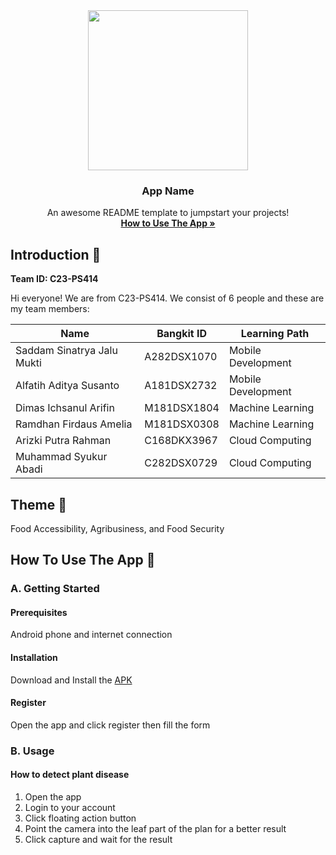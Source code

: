 <div align="center">
	<img src="https://source.android.com/static/docs/setup/images/Android_symbol_green_RGB.svg" width="256" />
	<h3 align="center">App Name</h3>
	<p align="center">
		An awesome README template to jumpstart your projects!
		<br />
		<a href="#"><strong>How to Use The App »</strong></a>
	</p>
</div>

## Introduction 👋
**Team ID: C23-PS414**

Hi everyone! We are from C23-PS414. We consist of 6 people and these are my team members:

|Name|Bangkit ID|Learning Path|
|--|--|--|
|Saddam Sinatrya Jalu Mukti|A282DSX1070|Mobile Development|
|Alfatih Aditya Susanto|A181DSX2732|Mobile Development|
|Dimas Ichsanul Arifin|M181DSX1804|Machine Learning|
|Ramdhan Firdaus Amelia|M181DSX0308|Machine Learning|
|Arizki Putra Rahman|C168DKX3967|Cloud Computing|
|Muhammad Syukur Abadi|C282DSX0729|Cloud Computing|

## Theme 🌾
Food Accessibility, Agribusiness, and Food Security

## How To Use The App 📱
### A. Getting Started
#### Prerequisites
Android phone and internet connection
#### Installation
Download and Install the [APK](https://www.youtube.com/watch?v=dQw4w9WgXcQ)
#### Register
Open the app and click register then fill the form

### B. Usage
#### How to detect plant disease
1. Open the app
2. Login to your account
3. Click floating action button
4. Point the camera into the leaf part of the plan for a better result
5. Click capture and wait for the result
